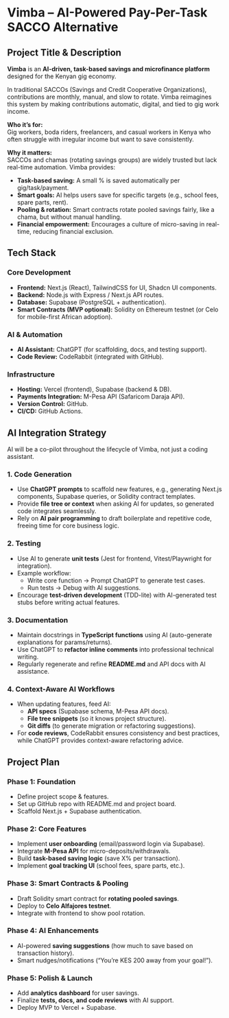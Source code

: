 # Vimba – AI-Powered Pay-Per-Task SACCO Alternative

## Project Title & Description
**Vimba** is an **AI-driven, task-based savings and microfinance platform** designed for the Kenyan gig economy.  

In traditional SACCOs (Savings and Credit Cooperative Organizations), contributions are monthly, manual, and slow to rotate. Vimba reimagines this system by making contributions automatic, digital, and tied to gig work income.  

**Who it’s for:**  
  Gig workers, boda riders, freelancers, and casual workers in Kenya who often struggle with irregular income but want to save consistently.  

**Why it matters:**  
  SACCOs and chamas (rotating savings groups) are widely trusted but lack real-time automation. Vimba provides:

  - **Task-based saving:** A small % is saved automatically per gig/task/payment.  
  - **Smart goals:** AI helps users save for specific targets (e.g., school fees, spare parts, rent).  
  - **Pooling & rotation:** Smart contracts rotate pooled savings fairly, like a chama, but without manual handling.  
  - **Financial empowerment:** Encourages a culture of micro-saving in real-time, reducing financial exclusion.  

## Tech Stack

### Core Development
- **Frontend:** Next.js (React), TailwindCSS for UI, Shadcn UI components.  
- **Backend:** Node.js with Express / Next.js API routes.  
- **Database:** Supabase (PostgreSQL + authentication).  
- **Smart Contracts (MVP optional):** Solidity on Ethereum testnet (or Celo for mobile-first African adoption).  

### AI & Automation
- **AI Assistant:** ChatGPT (for scaffolding, docs, and testing support).  
- **Code Review:** CodeRabbit (integrated with GitHub).  

### Infrastructure
- **Hosting:** Vercel (frontend), Supabase (backend & DB).  
- **Payments Integration:** M-Pesa API (Safaricom Daraja API).  
- **Version Control:** GitHub.  
- **CI/CD:** GitHub Actions.

## AI Integration Strategy

AI will be a co-pilot throughout the lifecycle of Vimba, not just a coding assistant.  

### 1. Code Generation
- Use **ChatGPT prompts** to scaffold new features, e.g., generating Next.js components, Supabase queries, or Solidity contract templates.  
- Provide **file tree or context** when asking AI for updates, so generated code integrates seamlessly.  
- Rely on **AI pair programming** to draft boilerplate and repetitive code, freeing time for core business logic.  

### 2. Testing
- Use AI to generate **unit tests** (Jest for frontend, Vitest/Playwright for integration).  
- Example workflow:  
  - Write core function → Prompt ChatGPT to generate test cases.  
  - Run tests → Debug with AI suggestions.  
- Encourage **test-driven development** (TDD-lite) with AI-generated test stubs before writing actual features.  

### 3. Documentation
- Maintain docstrings in **TypeScript functions** using AI (auto-generate explanations for params/returns).  
- Use ChatGPT to **refactor inline comments** into professional technical writing.  
- Regularly regenerate and refine **README.md** and API docs with AI assistance.  

### 4. Context-Aware AI Workflows
- When updating features, feed AI:  
  - **API specs** (Supabase schema, M-Pesa API docs).  
  - **File tree snippets** (so it knows project structure).  
  - **Git diffs** (to generate migration or refactoring suggestions).  
- For **code reviews**, CodeRabbit ensures consistency and best practices, while ChatGPT provides context-aware refactoring advice.  


##  Project Plan

### Phase 1: Foundation
- Define project scope & features.  
- Set up GitHub repo with README.md and project board.  
- Scaffold Next.js + Supabase authentication.  

### Phase 2: Core Features
- Implement **user onboarding** (email/password login via Supabase).  
- Integrate **M-Pesa API** for micro-deposits/withdrawals.  
- Build **task-based saving logic** (save X% per transaction).  
- Implement **goal tracking UI** (school fees, spare parts, etc.).  

### Phase 3: Smart Contracts & Pooling
- Draft Solidity smart contract for **rotating pooled savings**.  
- Deploy to **Celo Alfajores testnet**.  
- Integrate with frontend to show pool rotation.  

### Phase 4: AI Enhancements
- AI-powered **saving suggestions** (how much to save based on transaction history).  
- Smart nudges/notifications (“You’re KES 200 away from your goal!”).  

### Phase 5: Polish & Launch
- Add **analytics dashboard** for user savings.  
- Finalize **tests, docs, and code reviews** with AI support.  
- Deploy MVP to Vercel + Supabase.  
